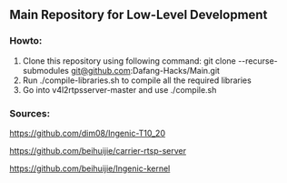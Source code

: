 ## Main Repository for Low-Level Development

### Howto:
1. Clone this repository using following command: 
git clone --recurse-submodules git@github.com:Dafang-Hacks/Main.git
2. Run ./compile-libraries.sh to compile all the required libraries
3. Go into v4l2rtpsserver-master and use ./compile.sh


### Sources:
https://github.com/dim08/Ingenic-T10_20

https://github.com/beihuijie/carrier-rtsp-server

https://github.com/beihuijie/Ingenic-kernel